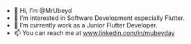 - 👋 Hi, I’m @MrUbeyd
- 👀 I’m interested in Software Development especially Flutter.
- 🌱 I’m currently work as a Junior Flutter Developer.
- 📫 You can reach me at www.linkedin.com/in/mubeyday

<!---
MrUbeyd/MrUbeyd is a ✨ special ✨ repository because its `README.md` (this file) appears on your GitHub profile.
You can click the Preview link to take a look at your changes.
--->
